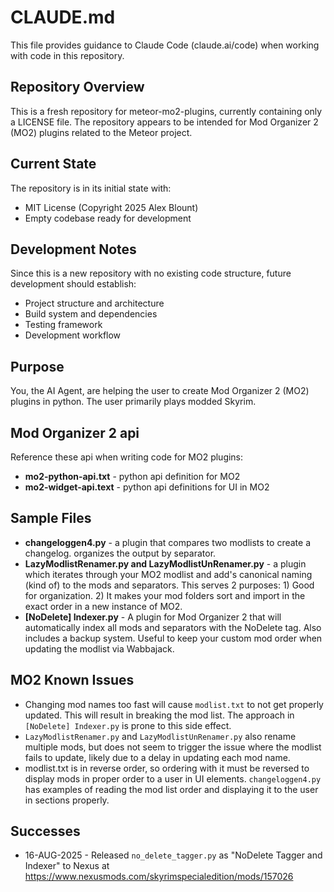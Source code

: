# CLAUDE.md

This file provides guidance to Claude Code (claude.ai/code) when working with code in this repository.

## Repository Overview

This is a fresh repository for meteor-mo2-plugins, currently containing only a LICENSE file. The repository appears to be intended for Mod Organizer 2 (MO2) plugins related to the Meteor project.

## Current State

The repository is in its initial state with:

- MIT License (Copyright 2025 Alex Blount)
- Empty codebase ready for development

## Development Notes

Since this is a new repository with no existing code structure, future development should establish:

- Project structure and architecture
- Build system and dependencies
- Testing framework
- Development workflow

## Purpose

You, the AI Agent, are helping the user to create Mod Organizer 2 (MO2) plugins in python. The user primarily plays modded Skyrim.

## Mod Organizer 2 api

Reference these api when writing code for MO2 plugins:

- **mo2-python-api.txt** - python api definition for MO2
- **mo2-widget-api.text** - python api definitions for UI in MO2

## Sample Files

- **changeloggen4.py** - a plugin that compares two modlists to create a changelog. organizes the output by separator.
- **LazyModlistRenamer.py and LazyModlistUnRenamer.py** - a plugin which iterates through your MO2 modlist and add's canonical naming (kind of) to the mods and separators. This serves 2 purposes: 1) Good for organization. 2) It makes your mod folders sort and import in the exact order in a new instance of MO2.
- **[NoDelete] Indexer.py** - A plugin for Mod Organizer 2 that will automatically index all mods and separators with the NoDelete tag. Also includes a backup system. Useful to keep your custom mod order when updating the modlist via Wabbajack.

## MO2 Known Issues

- Changing mod names too fast will cause `modlist.txt` to not get properly updated. This will result in breaking the mod list. The approach in `[NoDelete] Indexer.py` is prone to this side effect.
- `LazyModlistRenamer.py` and `LazyModlistUnRenamer.py` also rename multiple mods, but does not seem to trigger the issue where the modlist fails to update, likely due to a delay in updating each mod name.
- modlist.txt is in reverse order, so ordering with it must be reversed to display mods in proper order to a user in UI elements. `changeloggen4.py` has examples of reading the mod list order and displaying it to the user in sections properly.

## Successes

- 16-AUG-2025 - Released `no_delete_tagger.py` as "NoDelete Tagger and Indexer" to Nexus at <https://www.nexusmods.com/skyrimspecialedition/mods/157026>
